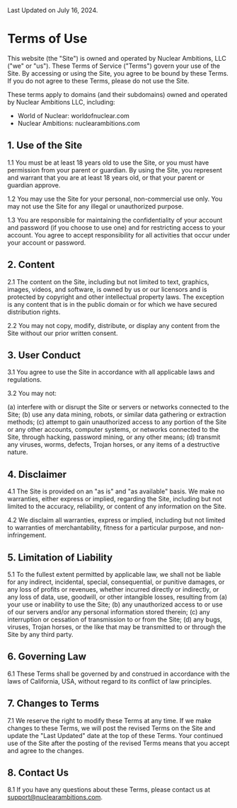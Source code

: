 Last Updated on July 16, 2024.

# Terms of Use

This website (the "Site") is owned and operated by Nuclear Ambitions, LLC ("we" or "us"). These Terms of Service ("Terms") govern your use of the Site. By accessing or using the Site, you agree to be bound by these Terms. If you do not agree to these Terms, please do not use the Site.

These terms apply to domains (and their subdomains) owned and operated by Nuclear Ambitions LLC, including:

- World of Nuclear: worldofnuclear.com
- Nuclear Ambitions: nuclearambitions.com

## 1. Use of the Site

1.1 You must be at least 18 years old to use the Site, or you must have permission from your parent or guardian. By using the Site, you represent and warrant that you are at least 18 years old, or that your parent or guardian approve.

1.2 You may use the Site for your personal, non-commercial use only. You may not use the Site for any illegal or unauthorized purpose.

1.3 You are responsible for maintaining the confidentiality of your account and password (if you choose to use one) and for restricting access to your account. You agree to accept responsibility for all activities that occur under your account or password.

## 2. Content

2.1 The content on the Site, including but not limited to text, graphics, images, videos, and software, is owned by us or our licensors and is protected by copyright and other intellectual property laws. The exception is any content that is in the public domain or for which we have secured distribution rights.

2.2 You may not copy, modify, distribute, or display any content from the Site without our prior written consent.

## 3. User Conduct

3.1 You agree to use the Site in accordance with all applicable laws and regulations.

3.2 You may not:

(a) interfere with or disrupt the Site or servers or networks connected to the Site;
(b) use any data mining, robots, or similar data gathering or extraction methods;
(c) attempt to gain unauthorized access to any portion of the Site or any other accounts, computer systems, or networks connected to the Site, through hacking, password mining, or any other means;
(d) transmit any viruses, worms, defects, Trojan horses, or any items of a destructive nature.

## 4. Disclaimer

4.1 The Site is provided on an "as is" and "as available" basis. We make no warranties, either express or implied, regarding the Site, including but not limited to the accuracy, reliability, or content of any information on the Site.

4.2 We disclaim all warranties, express or implied, including but not limited to warranties of merchantability, fitness for a particular purpose, and non-infringement.

## 5. Limitation of Liability

5.1 To the fullest extent permitted by applicable law, we shall not be liable for any indirect, incidental, special, consequential, or punitive damages, or any loss of profits or revenues, whether incurred directly or indirectly, or any loss of data, use, goodwill, or other intangible losses, resulting from (a) your use or inability to use the Site; (b) any unauthorized access to or use of our servers and/or any personal information stored therein; (c) any interruption or cessation of transmission to or from the Site; (d) any bugs, viruses, Trojan horses, or the like that may be transmitted to or through the Site by any third party.

## 6. Governing Law

6.1 These Terms shall be governed by and construed in accordance with the laws of California, USA, without regard to its conflict of law principles.

## 7. Changes to Terms

7.1 We reserve the right to modify these Terms at any time. If we make changes to these Terms, we will post the revised Terms on the Site and update the "Last Updated" date at the top of these Terms. Your continued use of the Site after the posting of the revised Terms means that you accept and agree to the changes.

## 8. Contact Us

8.1 If you have any questions about these Terms, please contact us at support@nuclearambitions.com.
